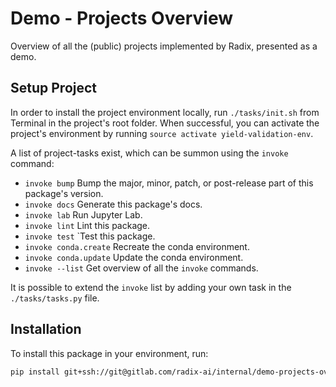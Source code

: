 # Demo - Projects Overview

Overview of all the (public) projects implemented by Radix, presented as a demo.



## Setup Project

In order to install the project environment locally, run `./tasks/init.sh` from Terminal in the project's root folder. 
When successful, you can activate the project's environment by running `source activate yield-validation-env`.

A list of project-tasks exist, which can be summon using the `invoke` command:
- `invoke bump` Bump the major, minor, patch, or post-release part of this package's version.
- `invoke docs` Generate this package's docs.
- `invoke lab` Run Jupyter Lab.
- `invoke lint` Lint this package. 
- `invoke test` `Test this package.
- `invoke conda.create` Recreate the conda environment.
- `invoke conda.update` Update the conda environment.
- `invoke --list` Get overview of all the `invoke` commands.

It is possible to extend the `invoke` list by adding your own task in the `./tasks/tasks.py` file.



## Installation

To install this package in your environment, run:

```bash
pip install git+ssh://git@gitlab.com/radix-ai/internal/demo-projects-overview.git@v0.0.0
```

